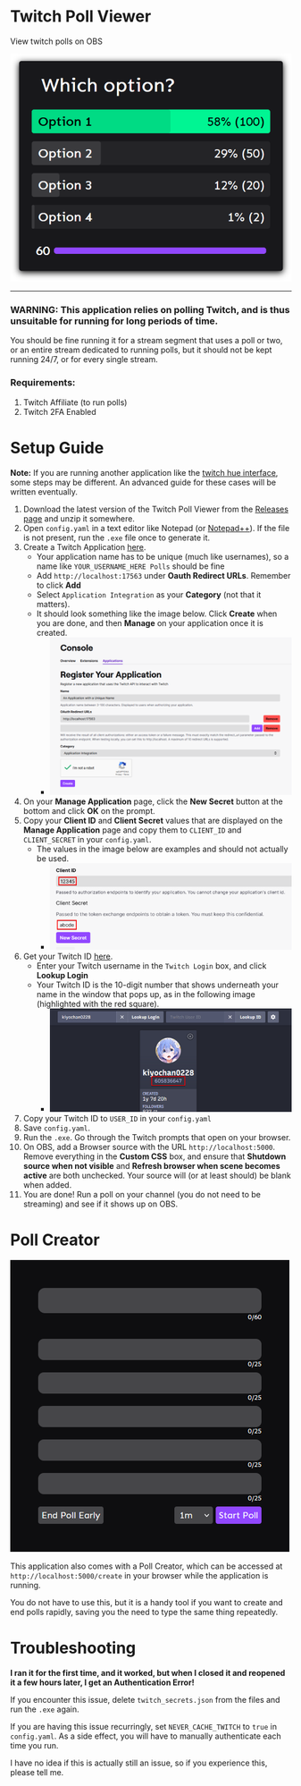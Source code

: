 # Twitch Poll Viewer #

View twitch polls on OBS

![poll sample](deploy/assets/poll_sample.png)

---

### WARNING: This application relies on polling Twitch, and is thus unsuitable for running for long periods of time. ###

You should be fine running it for a stream segment that uses a poll or two, or an entire stream dedicated to running polls, but it should not be kept running 24/7, or for every single stream.

### Requirements: ###

1. Twitch Affiliate (to run polls)
2. Twitch 2FA Enabled

# Setup Guide #

**Note:** If you are running another application like the [twitch hue interface](https://github.com/Roadcrosser/channelpoint-hue), some steps may be different. An advanced guide for these cases will be written eventually.

1. Download the latest version of the Twitch Poll Viewer from the [Releases page](https://github.com/Roadcrosser/twitch-poll-viewer/releases) and unzip it somewhere.
2. Open `config.yaml` in a text editor like Notepad (or [Notepad++](https://notepad-plus-plus.org/)). If the file is not present, run the `.exe` file once to generate it.
3. Create a Twitch Application [here](https://dev.twitch.tv/console/apps/create).
    - Your application name has to be unique (much like usernames), so a name like `YOUR_USERNAME_HERE Polls` should be fine
    - Add `http://localhost:17563` under **Oauth Redirect URLs**. Remember to click **Add**
    - Select `Application Integration` as your **Category** (not that it matters).
    - It should look something like the image below. Click **Create** when you are done, and then **Manage** on your application once it is created.
        - ![setup create application](deploy/assets/setup_create_application.png)
4. On your **Manage Application** page, click the **New Secret** button at the bottom and click **OK** on the prompt.
5. Copy your **Client ID** and **Client Secret** values that are displayed on the **Manage Application** page and copy them to `CLIENT_ID` and `CLIENT_SECRET` in your `config.yaml`.
    - The values in the image below are examples and should not actually be used.
        -  ![setup client details](deploy/assets/setup_client_details.png)
6. Get your Twitch ID [here](https://codepen.io/Alca/full/RwaredM).
    - Enter your Twitch username in the `Twitch Login` box, and click **Lookup Login**
    - Your Twitch ID is the 10-digit number that shows underneath your name in the window that pops up, as in the following image (highlighted with the red square).
        - ![setup twitch id](deploy/assets/setup_twitch_id.png)
7. Copy your Twitch ID to `USER_ID` in your `config.yaml`
8. Save `config.yaml`.
9. Run the `.exe`. Go through the Twitch prompts that open on your browser.
10. On OBS, add a Browser source with the URL `http://localhost:5000`. Remove everything in the **Custom CSS** box, and ensure that **Shutdown source when not visible** and **Refresh browser when scene becomes active** are both unchecked. Your source will (or at least should) be blank when added.
11. You are done! Run a poll on your channel (you do not need to be streaming) and see if it shows up on OBS.

# Poll Creator #

![poll creator](deploy/assets/poll_creator.png)

This application also comes with a Poll Creator, which can be accessed at `http://localhost:5000/create` in your browser while the application is running.

You do not have to use this, but it is a handy tool if you want to create and end polls rapidly, saving you the need to type the same thing repeatedly.

# Troubleshooting #

**I ran it for the first time, and it worked, but when I closed it and reopened it a few hours later, I get an Authentication Error!**

If you encounter this issue, delete `twitch_secrets.json` from the files and run the `.exe` again.

If you are having this issue recurringly, set `NEVER_CACHE_TWITCH` to `true` in `config.yaml`. As a side effect, you will have to manually authenticate each time you run.

I have no idea if this is actually still an issue, so if you experience this, please tell me. 